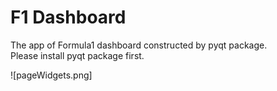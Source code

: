 # F1 Dashboard
The app of Formula1 dashboard constructed by pyqt package.  
Please install pyqt package first.   

![pageWidgets.png]
